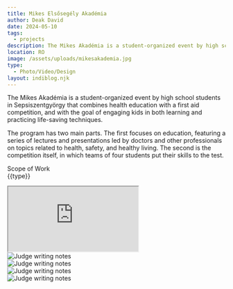 ```yaml
---
title: Mikes Elsősegély Akadémia
author: Deak David
date: 2024-05-10
tags:
  - projects
description: The Mikes Akadémia is a student-organized event by high school students in Sepsiszentgyörgy that combines health education with a first aid competition, and with the goal of engaging kids in both learning and practicing life-saving techniques.
location: RO
image: /assets/uploads/mikesakademia.jpg
type:
  - Photo/Video/Design
layout: indiblog.njk
---
```


The Mikes Akadémia is a student-organized event by high school students in Sepsiszentgyörgy that combines health education with a first aid competition, and with the goal of engaging kids in both learning and practicing life-saving techniques.

The program has two main parts. The first focuses on education, featuring a series of lectures and presentations led by doctors and other professionals on topics related to health, safety, and healthy living. The second is the competition itself, in which teams of four students put their skills to the test.

Scope of Work  
{{type}}

<div class="grid grid-cols-1 gap-6">
  <div class="bg-black py-2.5">
    <div class="relative aspect-[9/16] h-[80vh] max-w-[calc(80vh*9/16)] mx-auto">
      <iframe
        src="https://www.youtube.com/embed/-xLOZ4GOcyI?modestbranding=1&rel=0&playsinline=1"
        class="w-full h-full border-0 rounded-xl"
        title="YouTube Shorts video player"
        allow="accelerometer; clipboard-write; encrypted-media; gyroscope; picture-in-picture; web-share"
        allowfullscreen
      ></iframe>
    </div>
  </div>

</div>


<div class="grid grid-cols-1 md:grid-cols-2 gap-12 not-prose mt-10">
  <div class="aspect-[4/5]">
      <img src="/assets/uploads/D03ACDFC-0CE3-42AA-8DDB-698656099AED.jpg" alt="Judge writing notes" class="rounded-xl w-full h-full ">
  </div>

  <div class="aspect-[4/5]">
      <img src="/assets/uploads/D77F3403-6F76-4261-BA42-9051250874F1.jpg" alt="Judge writing notes" class="rounded-xl w-full h-full">
  </div>
  <div class="aspect-[4/5]">
      <img src="/assets/uploads/DeakDavid-5.jpg" alt="Judge writing notes" class="rounded-xl w-full h-full">
  </div>

  <div class="aspect-[4/5]">
      <img src="/assets/uploads/7EEFD122-BAB7-44E1-BD25-F2D6E05DEB0F.jpg" alt="Judge writing notes" class="rounded-xl w-full h-full">
  </div>
</div>


